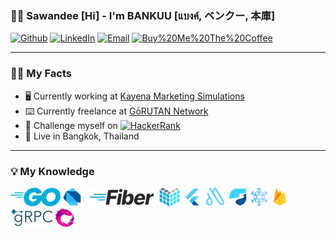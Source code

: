 ### 🙏🏽 Sawandee [Hi] - I'm BANKUU [แบงค์, ベンクー, 本庫]

[![Github](https://img.shields.io/badge/-Github-666699?style=flat-square&amp;labelColor=666699&amp;logoColor=white&amp;logo=github)](https://github.com/bankuu) [![LinkedIn](https://img.shields.io/badge/-LinkedIn-0072b1?style=flat-square&amp;labelColor=0072b1&amp;logoColor=white&amp;logo=linkedin)](https://www.linkedin.com/in/bankuu) [![Email](https://img.shields.io/badge/-Email-444444?style=flat-square&amp;labelColor=444444&amp;logoColor=white&amp;logo=yahoo)](mailto:ban.kuu@yahoo.com) [![Buy%20Me%20The%20Coffee](https://img.shields.io/badge/-Buy%20Me%20The%20Coffee-DE3163?style=flat-square&amp;labelColor=DE3163&amp;logoColor=white&amp;logo=BuyMeACoffee)](https://buy.stripe.com/28o6pQ9xceVha8o4gj)

---

### 🙋🏽 My Facts

- 🖥️ Currently working at [Kayena Marketing Simulations](https://kayena-simulations.io)
- ⌨️ Currently freelance at [GōRUTAN Network](https://gorutan.net)
- 🗻 Challenge myself on [![HackerRank](https://img.shields.io/badge/-HackerRank-3AC66D?style=flat-square&amp;labelColor=3AC66D&amp;logoColor=white&amp;logo=hackerrank)](https://www.hackerrank.com/bankuu)
- 🛌 Live in Bangkok, Thailand

---

### 💡 My Knowledge

<img src="packages/resource/image/skill-golang.png"/> <img src="packages/resource/image/skill-dart.png"/> <img src="packages/resource/image/skill-other.png"/> <img src="packages/resource/image/skill-gofiber.png"/> <img src="packages/resource/image/skill-echo.png"/> <img src="packages/resource/image/skill-flutter.png"/> <img src="packages/resource/image/skill-autoroute.png"/> <img src="packages/resource/image/skill-riverpod.png"/> <img src="packages/resource/image/skill-freezed.png"/> <img src="packages/resource/image/skill-firebase.png"/> <img src="packages/resource/image/skill-grpc.png"/> <img src="packages/resource/image/skill-reactivex.png"/>